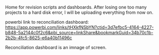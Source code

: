 Home for revision scripts and dashboards.
After losing one too many projects to a hard disk error, I will be uploading everything from now on.

powerbi link to reconciliation dashboard: https://app.powerbi.com/links/tHXkfNSbYN?ctid=3d7efbc5-4164-4227-b848-5a2144c0f2c6&pbi_source=linkShare&bookmarkGuid=34b70c1b-2b2b-4fc5-8625-e6a40b11496c

Reconciliation dashboard is an imnage of screen.

